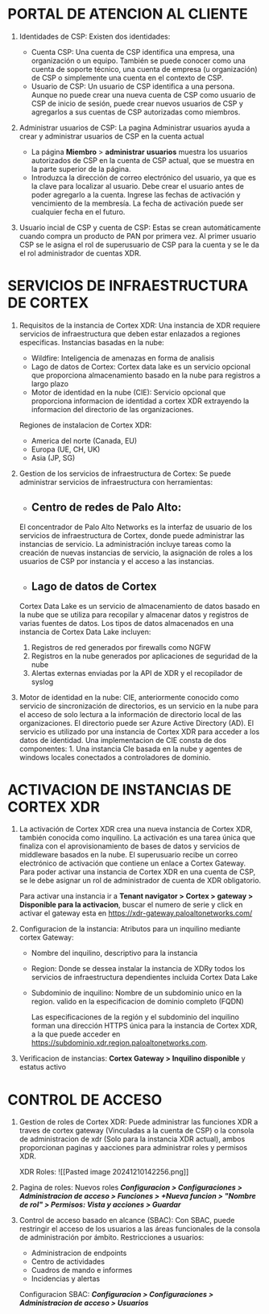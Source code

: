 # PORTAL DE ATENCION AL CLIENTE
1. Identidades de CSP: Existen dos identidades:
   - Cuenta CSP: Una cuenta de CSP identifica una empresa, una organización o un equipo. También se puede conocer como una cuenta de soporte técnico, una cuenta de empresa (u organización) de CSP o simplemente una cuenta en el contexto de CSP.
   - Usuario de CSP: Un usuario de CSP identifica a una persona. Aunque no puede crear una nueva cuenta de CSP como usuario de CSP de inicio de sesión, puede crear nuevos usuarios de CSP y agregarlos a sus cuentas de CSP autorizadas como miembros.

2. Administrar usuarios de CSP: La pagina Administrar usuarios ayuda a crear y administrar usuarios de CSP en la cuenta actual
   - La página **Miembro** > **administrar** **usuarios** muestra los usuarios autorizados de CSP en la cuenta de CSP actual, que se muestra en la parte superior de la página.
   - Introduzca la dirección de correo electrónico del usuario, ya que es la clave para localizar al usuario. Debe crear el usuario antes de poder agregarlo a la cuenta. Ingrese las fechas de activación y vencimiento de la membresía. La fecha de activación puede ser cualquier fecha en el futuro.

1. Usuario incial de CSP y cuenta de CSP: Estas se crean automáticamente cuando compra un producto de PAN por primera vez. Al primer usuario CSP se le asigna el rol de superusuario de CSP para la cuenta y se le da el rol administrador de cuentas XDR.

# SERVICIOS DE INFRAESTRUCTURA DE CORTEX
1. Requisitos de la instancia de Cortex XDR: Una instancia de XDR requiere servicios de infraestructura que deben estar enlazados a regiones especificas. 
   Instancias basadas en la nube:
   - Wildfire: Inteligencia de amenazas en forma de analisis
   - Lago de datos de Cortex: Cortex data lake es un servicio opcional que proporciona almacenamiento basado en la nube para registros a largo plazo
   - Motor de identidad en la nube (CIE): Servicio opcional que proporciona informacion de identidad a cortex XDR extrayendo la informacion del directorio de las organizaciones.
     
    Regiones de instalacion de Cortex XDR:
    - America del norte (Canada, EU)
    - Europa (UE, CH, UK)
    - Asia (JP, SG)

2. Gestion de los servicios de infraestructura de Cortex: Se puede administrar servicios de infraestructura con herramientas: 
   - ## Centro de redes de Palo Alto: 
    El concentrador de Palo Alto Networks es la interfaz de usuario de los servicios de infraestructura de Cortex, donde puede administrar las instancias de servicio. La administración incluye tareas como la creación de nuevas instancias de servicio, la asignación de roles a los usuarios de CSP por instancia y el acceso a las instancias.
    
    - ## Lago de datos de Cortex
    Cortex Data Lake es un servicio de almacenamiento de datos basado en la nube que se utiliza para recopilar y almacenar datos y registros de varias fuentes de datos. Los tipos de datos almacenados en una instancia de Cortex Data Lake incluyen:
    1. Registros de red generados por firewalls como NGFW
    2. Registros en la nube generados por aplicaciones de seguridad de la nube
    3. Alertas externas enviadas por la API de XDR y el recopilador de syslog

3. Motor de identidad en la nube: CIE, anteriormente conocido como servicio de sincronización de directorios, es un servicio en la nube para el acceso de solo lectura a la información de directorio local de las organizaciones. El directorio puede ser Azure Active Directory (AD). El servicio es utilizado por una instancia de Cortex XDR para acceder a los datos de identidad.
   Una implementacion de CIE consta de dos componentes: 1. Una instancia CIe basada en la nube y agentes de windows locales conectados a controladores de dominio.


# ACTIVACION DE INSTANCIAS DE CORTEX XDR
1. La activación de Cortex XDR crea una nueva instancia de Cortex XDR, también conocida como inquilino. La activación es una tarea única que finaliza con el aprovisionamiento de bases de datos y servicios de middleware basados en la nube. El superusuario recibe un correo electrónico de activación que contiene un enlace a Cortex Gateway. Para poder activar una instancia de Cortex XDR en una cuenta de CSP, se le debe asignar un rol de administrador de cuenta de XDR obligatorio.
   
   Para activar una instancia ir a **Tenant navigator > Cortex > gateway > Disponible para la activacion**, buscar el numero de serie y click en activar  el gateway esta en https://xdr-gateway.paloaltonetworks.com/

2. Configuracion de la instancia: Atributos para un inquilino mediante cortex Gateway:
   - Nombre del inquilino, descriptivo para la instancia
   - Region: Donde se dessea instalar la instancia de XDRy todos los servicios de infraestructura dependientes incluida Cortex Data Lake
   - Subdominio de inquilino: Nombre de un subdominio unico en la region. valido en la especificacion de dominio completo (FQDN)
     
     Las especificaciones de la región y el subdominio del inquilino forman una dirección HTTPS única para la instancia de Cortex XDR, a la que puede acceder en https://subdominio.xdr.region.paloaltonetworks.com.

3. Verificacion de instancias: **Cortex Gateway > Inquilino disponible** y estatus activo


# CONTROL DE ACCESO
1. Gestion de roles de Cortex XDR: Puede administrar las funciones XDR a traves de cortex gateway (Vinculadas a la cuenta de CSP) o la consola de administracion de xdr (Solo para la instancia XDR actual), ambos proporcionan paginas y aacciones para administrar roles y permisos XDR.
   
   XDR Roles: ![[Pasted image 20241210142256.png]]

2. Pagina de roles: Nuevos roles
   ***Configuracion > Configuraciones > Administracion de acceso > Funciones > +Nueva funcion > "Nombre de rol" > Permisos: Vista y acciones > Guardar***

3. Control de acceso basado en alcance (SBAC): Con SBAC, puede restringir el acceso de los usuarios a las áreas funcionales de la consola de administración por ámbito.
   Restricciones a usuarios: 
   - Administracion de endpoints
   - Centro de actividades
   - Cuadros de mando e informes
   - Incidencias y alertas

	Configuracion SBAC: ***Configuracion > Configuraciones > Administracion de acceso > Usuarios***

